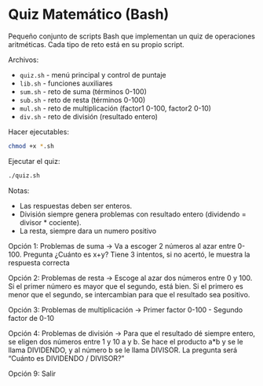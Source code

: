 # Quiz Matemático (Bash)

Pequeño conjunto de scripts Bash que implementan un quiz de operaciones aritméticas. Cada tipo de reto está en su propio script.

Archivos:
- `quiz.sh` - menú principal y control de puntaje
- `lib.sh` - funciones auxiliares
- `sum.sh` - reto de suma (términos 0-100)
- `sub.sh` - reto de resta (términos 0-100)
- `mul.sh` - reto de multiplicación (factor1 0-100, factor2 0-10)
- `div.sh` - reto de división (resultado entero)

Hacer ejecutables:

```bash
chmod +x *.sh
```

Ejecutar el quiz:

```bash
./quiz.sh
```

Notas:
- Las respuestas deben ser enteros.
- División siempre genera problemas con resultado entero (dividendo = divisor * cociente).
- La resta, siempre dara un numero positivo

Opción 1: Problemas de suma -> Va a escoger 2 números al azar entre 0-100. Pregunta ¿Cuánto es x+y? Tiene 3 intentos, si no acertó, le muestra la respuesta correcta

Opción 2: Problemas de resta -> Escoge al azar dos números entre 0 y 100. Si el primer número es mayor que el  segundo, está bien. Si el primero es menor que el segundo, se intercambian para que el resultado sea positivo.

Opción 3: Problemas de multiplicación -> Primer factor 0-100 - Segundo factor de 0-10

Opción 4: Problemas de división -> Para que el resultado dé siempre entero, se eligen dos números entre 1 y 10 a y b. Se hace el producto a*b y se le llama DIVIDENDO,  y al número b se le llama DIVISOR. La pregunta será “Cuánto es DIVIDENDO / DIVISOR?”

Opción 9: Salir
